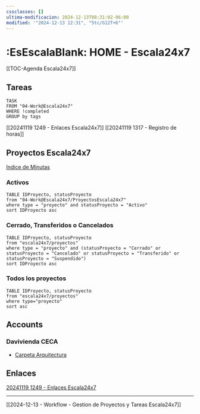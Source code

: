 ```yaml
---
cssclasses: []
ultima-modificacion: 2024-12-13T08:31:02-06:00
modified: '"2024-12-13 12:31", "5tc/G12T+6"'
---
```

# :EsEscalaBlank: HOME - Escala24x7

[[TOC-Agenda Escala24x7]]


## Tareas

```dataview
TASK
FROM "04-Work@Escala24x7"
WHERE !completed
GROUP by tags
```


[[20241119 1249 - Enlaces Escala24x7]]
[[20241119 1317 - Registro de horas]]



## Proyectos Escala24x7

[Indice de Minutas](Indice%20de%20Minutas.md)

### Activos

```dataview
TABLE IDProyecto, statusProyecto
from "04-Work@Escala24x7/ProyectosEscala24x7"
where type = "proyecto" and statusProyecto = "Activo"
sort IDProyecto asc
```

### Cerrado, Transferidos o Cancelados

```dataview
TABLE IDProyecto, statusProyecto
from "escala24x7/proyectos"
where type = "proyecto" and (statusProyecto = "Cerrado" or statusProyecto = "Cancelado" or statusProyecto = "Transferido" or statusProyecto = "Suspendido")
sort IDProyecto asc
```

### Todos  los proyectos

```dataview
TABLE IDProyecto, statusProyecto
from "escala24x7/proyectos"
where type="proyecto"
sort asc
```


## Accounts
### Davivienda CECA
- [Carpeta Arquitectura](https://drive.google.com/drive/folders/1D-QKvglLwwTeO6GmhitXAkN0pkraHXOu?usp=drive_link)
## Enlaces  
[20241119 1249 - Enlaces Escala24x7](20241119%201249%20-%20Enlaces%20Escala24x7.md)



-----
[[2024-12-13 - Workflow - Gestion de Proyectos y Tareas Escala24x7]]
